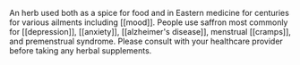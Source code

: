 An herb used both as a spice for food and in Eastern medicine for centuries for various ailments including [[mood]]. People use saffron most commonly for [[depression]], [[anxiety]], [[alzheimer's disease]], menstrual [[cramps]], and premenstrual syndrome. Please consult with your healthcare provider before taking any herbal supplements.